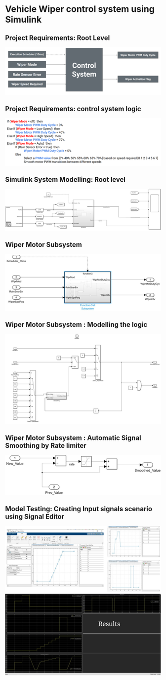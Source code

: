 # Vehicle Wiper control system using Simulink

## Project Requirements: Root Level
![](requirement1.PNG)

## Project Requirements: control system logic
![](control_logic.PNG)

## Simulink System Modelling: Root level
![](simulink_model.PNG)

## Wiper Motor Subsystem
![](MOTOR.PNG)

## Wiper Motor Subsystem : Modelling the logic
![](SIMULINK_LOGIC.PNG)

## Wiper Motor Subsystem : Automatic Signal Smoothing by Rate limiter
![](rate_limiter.PNG)

## Model Testing: Creating Input signals scenario using Signal Editor
![](signals.PNG)
<br>
![](results.PNG)


